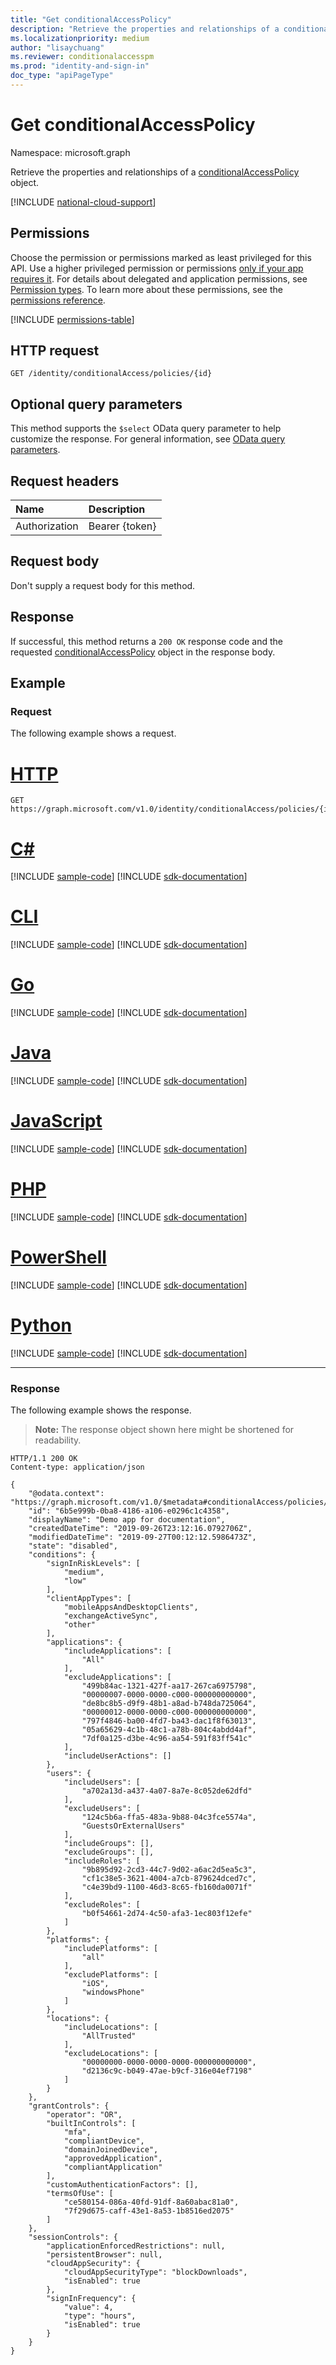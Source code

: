 ```yaml
---
title: "Get conditionalAccessPolicy"
description: "Retrieve the properties and relationships of a conditionalAccessPolicy object."
ms.localizationpriority: medium
author: "lisaychuang"
ms.reviewer: conditionalaccesspm
ms.prod: "identity-and-sign-in"
doc_type: "apiPageType"
---
```


# Get conditionalAccessPolicy

Namespace: microsoft.graph

Retrieve the properties and relationships of a [conditionalAccessPolicy](../resources/conditionalaccesspolicy.md) object.

[!INCLUDE [national-cloud-support](../../includes/all-clouds.md)]

## Permissions

Choose the permission or permissions marked as least privileged for this API. Use a higher privileged permission or permissions [only if your app requires it](/graph/permissions-overview#best-practices-for-using-microsoft-graph-permissions). For details about delegated and application permissions, see [Permission types](/graph/permissions-overview#permission-types). To learn more about these permissions, see the [permissions reference](/graph/permissions-reference).

<!-- { "blockType": "permissions", "name": "conditionalaccesspolicy_get" } -->
[!INCLUDE [permissions-table](../includes/permissions/conditionalaccesspolicy-get-permissions.md)]

## HTTP request

<!-- { "blockType": "ignored" } -->

```http
GET /identity/conditionalAccess/policies/{id}
```

## Optional query parameters

This method supports the `$select` OData query parameter to help customize the response. For general information, see [OData query parameters](/graph/query-parameters).

## Request headers

| Name      |Description|
|:----------|:----------|
| Authorization | Bearer {token} |

## Request body

Don't supply a request body for this method.

## Response

If successful, this method returns a `200 OK` response code and the requested [conditionalAccessPolicy](../resources/conditionalaccesspolicy.md) object in the response body.

## Example

### Request

The following example shows a request.

# [HTTP](#tab/http)
<!-- {
  "blockType": "request",
  "name": "get_conditionalaccesspolicy"
}-->

```msgraph-interactive
GET https://graph.microsoft.com/v1.0/identity/conditionalAccess/policies/{id}
```

# [C#](#tab/csharp)
[!INCLUDE [sample-code](../includes/snippets/csharp/get-conditionalaccesspolicy-csharp-snippets.md)]
[!INCLUDE [sdk-documentation](../includes/snippets/snippets-sdk-documentation-link.md)]

# [CLI](#tab/cli)
[!INCLUDE [sample-code](../includes/snippets/cli/get-conditionalaccesspolicy-cli-snippets.md)]
[!INCLUDE [sdk-documentation](../includes/snippets/snippets-sdk-documentation-link.md)]

# [Go](#tab/go)
[!INCLUDE [sample-code](../includes/snippets/go/get-conditionalaccesspolicy-go-snippets.md)]
[!INCLUDE [sdk-documentation](../includes/snippets/snippets-sdk-documentation-link.md)]

# [Java](#tab/java)
[!INCLUDE [sample-code](../includes/snippets/java/get-conditionalaccesspolicy-java-snippets.md)]
[!INCLUDE [sdk-documentation](../includes/snippets/snippets-sdk-documentation-link.md)]

# [JavaScript](#tab/javascript)
[!INCLUDE [sample-code](../includes/snippets/javascript/get-conditionalaccesspolicy-javascript-snippets.md)]
[!INCLUDE [sdk-documentation](../includes/snippets/snippets-sdk-documentation-link.md)]

# [PHP](#tab/php)
[!INCLUDE [sample-code](../includes/snippets/php/get-conditionalaccesspolicy-php-snippets.md)]
[!INCLUDE [sdk-documentation](../includes/snippets/snippets-sdk-documentation-link.md)]

# [PowerShell](#tab/powershell)
[!INCLUDE [sample-code](../includes/snippets/powershell/get-conditionalaccesspolicy-powershell-snippets.md)]
[!INCLUDE [sdk-documentation](../includes/snippets/snippets-sdk-documentation-link.md)]

# [Python](#tab/python)
[!INCLUDE [sample-code](../includes/snippets/python/get-conditionalaccesspolicy-python-snippets.md)]
[!INCLUDE [sdk-documentation](../includes/snippets/snippets-sdk-documentation-link.md)]

---

### Response

The following example shows the response.

> **Note:** The response object shown here might be shortened for readability.

<!-- {
  "blockType": "response",
  "truncated": true,
  "@odata.type": "microsoft.graph.conditionalAccessPolicy"
} -->

```http
HTTP/1.1 200 OK
Content-type: application/json

{
    "@odata.context": "https://graph.microsoft.com/v1.0/$metadata#conditionalAccess/policies/$entity",
    "id": "6b5e999b-0ba8-4186-a106-e0296c1c4358",
    "displayName": "Demo app for documentation",
    "createdDateTime": "2019-09-26T23:12:16.0792706Z",
    "modifiedDateTime": "2019-09-27T00:12:12.5986473Z",
    "state": "disabled",
    "conditions": {
        "signInRiskLevels": [
            "medium",
            "low"
        ],
        "clientAppTypes": [
            "mobileAppsAndDesktopClients",
            "exchangeActiveSync",
            "other"
        ],
        "applications": {
            "includeApplications": [
                "All"
            ],
            "excludeApplications": [
                "499b84ac-1321-427f-aa17-267ca6975798",
                "00000007-0000-0000-c000-000000000000",
                "de8bc8b5-d9f9-48b1-a8ad-b748da725064",
                "00000012-0000-0000-c000-000000000000",
                "797f4846-ba00-4fd7-ba43-dac1f8f63013",
                "05a65629-4c1b-48c1-a78b-804c4abdd4af",
                "7df0a125-d3be-4c96-aa54-591f83ff541c"
            ],
            "includeUserActions": []
        },
        "users": {
            "includeUsers": [
                "a702a13d-a437-4a07-8a7e-8c052de62dfd"
            ],
            "excludeUsers": [
                "124c5b6a-ffa5-483a-9b88-04c3fce5574a",
                "GuestsOrExternalUsers"
            ],
            "includeGroups": [],
            "excludeGroups": [],
            "includeRoles": [
                "9b895d92-2cd3-44c7-9d02-a6ac2d5ea5c3",
                "cf1c38e5-3621-4004-a7cb-879624dced7c",
                "c4e39bd9-1100-46d3-8c65-fb160da0071f"
            ],
            "excludeRoles": [
                "b0f54661-2d74-4c50-afa3-1ec803f12efe"
            ]
        },
        "platforms": {
            "includePlatforms": [
                "all"
            ],
            "excludePlatforms": [
                "iOS",
                "windowsPhone"
            ]
        },
        "locations": {
            "includeLocations": [
                "AllTrusted"
            ],
            "excludeLocations": [
                "00000000-0000-0000-0000-000000000000",
                "d2136c9c-b049-47ae-b9cf-316e04ef7198"
            ]
        }
    },
    "grantControls": {
        "operator": "OR",
        "builtInControls": [
            "mfa",
            "compliantDevice",
            "domainJoinedDevice",
            "approvedApplication",
            "compliantApplication"
        ],
        "customAuthenticationFactors": [],
        "termsOfUse": [
            "ce580154-086a-40fd-91df-8a60abac81a0",
            "7f29d675-caff-43e1-8a53-1b8516ed2075"
        ]
    },
    "sessionControls": {
        "applicationEnforcedRestrictions": null,
        "persistentBrowser": null,
        "cloudAppSecurity": {
            "cloudAppSecurityType": "blockDownloads",
            "isEnabled": true
        },
        "signInFrequency": {
            "value": 4,
            "type": "hours",
            "isEnabled": true
        }
    }
}
```

<!-- uuid: 16cd6b66-4b1a-43a1-adaf-3a886856ed98
2019-02-04 14:57:30 UTC -->
<!-- {
  "type": "#page.annotation",
  "description": "Get conditionalAccessPolicy",
  "keywords": "",
  "section": "documentation",
  "tocPath": ""
}-->

